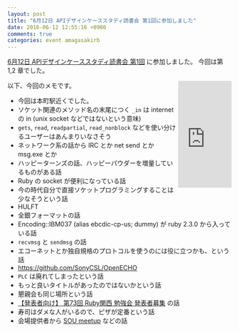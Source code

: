 ```yaml
---
layout: post
title: "6月12日 APIデザインケーススタディ読書会 第1回に参加しました"
date: 2016-06-12 12:55:16 +0900
comments: true
categories: event amagasakirb
---
```

[6月12日 APIデザインケーススタディ読書会 第1回](http://kokucheese.com/event/index/395115/ "6月12日 APIデザインケーススタディ読書会 第1回")
に参加しました。
今回は第 1,2 章でした。

<!--more-->

<div style="float:right">
<iframe src="http://rcm-fe.amazon-adsystem.com/e/cm?lt1=_blank&amp;bc1=000000&amp;IS2=1&amp;bg1=FFFFFF&amp;fc1=000000&amp;lc1=0000FF&amp;t=znz-22&amp;o=9&amp;p=8&amp;l=as4&amp;m=amazon&amp;f=ifr&amp;ref=ss_til&amp;asins=4774178020" style="width:120px;height:240px;" scrolling="no" marginwidth="0" marginheight="0" frameborder="0"></iframe>
</div>

以下、今回のメモです。

- 今回は本町駅近くでした。
- ソケット関連のメソッド名の末尾につく `_in` は internet の in (unix socket などではないという意味)
- `gets`, `read`, `readpartial`, `read_nonblock` などを使い分けるユーザーはあんまりいなさそう
- ネットワーク系の話から IRC とか net send とか msg.exe とか
- ハッピーターンズの話、ハッピーパウダーを増量しているものがある話
- Ruby の socket が便利になっている話
- 今の時代自分で直接ソケットプログラミングすることは少なそうという話
- HULFT
- 全銀フォーマットの話
- Encoding::IBM037 (alias ebcdic-cp-us; dummy) が ruby 2.3.0 から入っている話
- `recvmsg` と `sendmsg` の話
- エコーネットとか独自規格のプロトコルを使うのには役に立つかも、という話
- https://github.com/SonyCSL/OpenECHO
- `PLC` は廃れてしまったという話
- もっと良いタイトルがあったのではないかという話
- 懇親会も同じ場所という話
- [【発表者向け】 第73回 Ruby関西 勉強会 発表者募集](https://rubykansai.doorkeeper.jp/events/46880 "【発表者向け】 第73回 Ruby関西 勉強会 発表者募集") の話
- 寿司はダメな人がいるので、ピザが定番という話
- 会場提供者から [SOU meetup](https://sou-meetup.doorkeeper.jp/ "SOU meetup") などの話
